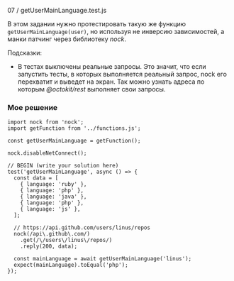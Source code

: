 07 / getUserMainLanguage.test.js

В этом задании нужно протестировать такую же функцию `getUserMainLanguage(user)`, но используя не инверсию зависимостей, а манки патчинг через библиотеку *nock*.

Подсказки:

* В тестах выключены реальные запросы. Это значит, что если запустить тесты, в которых выполняется реальный запрос, nock его перехватит и выведет на экран. Так можно узнать адреса по которым *@octokit/rest* выполняет свои запросы.

### Мое решение
```
import nock from 'nock';
import getFunction from '../functions.js';

const getUserMainLanguage = getFunction();

nock.disableNetConnect();

// BEGIN (write your solution here)
test('getUserMainLanguage', async () => {
  const data = [
    { language: 'ruby' },
    { language: 'php' },
    { language: 'java' },
    { language: 'php' },
    { language: 'js' },
  ];

  // https://api.github.com/users/linus/repos
  nock(/api\.github\.com/)
    .get(/\/users\/linus\/repos/)
    .reply(200, data);

  const mainLanguage = await getUserMainLanguage('linus');
  expect(mainLanguage).toEqual('php');
});
```